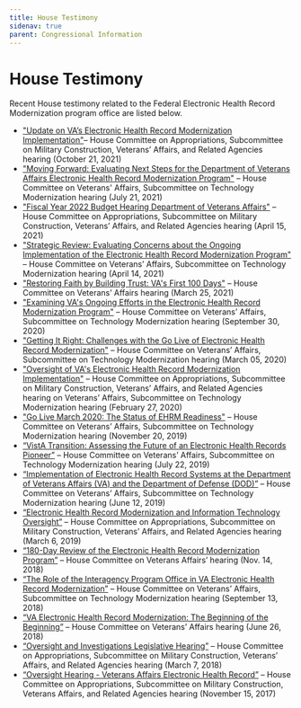 ```yaml
---
title: House Testimony
sidenav: true
parent: Congressional Information
---
```

# House Testimony

Recent House testimony related to the Federal Electronic Health Record Modernization program office are listed below. 

* ["Update on VA’s Electronic Health Record Modernization Implementation"](https://appropriations.house.gov/events/hearings/update-on-va-s-electronic-health-record-modernization-implementation)– House Committee on Appropriations, Subcommittee on Military Construction, Veterans’ Affairs, and Related Agencies hearing (October 21, 2021)
* ["Moving Forward: Evaluating Next Steps for the Department of Veterans Affairs Electronic Health Record Modernization Program"](https://veterans.house.gov/events/hearings/moving-forward-evaluating-next-steps-for-the-department-of-veterans-affairs-electronic-health-record-modernization-program) – House Committee on Veterans' Affairs, Subcommittee on Technology Modernization hearing (July 21, 2021)
* ["Fiscal Year 2022 Budget Hearing Department of Veterans Affairs"](https://appropriations.house.gov/events/hearings/fy-2022-budget-hearing-department-of-veterans-affairs) – House Committee on Appropriations, Subcommittee on Military Construction, Veterans’ Affairs, and Related Agencies hearing (April 15, 2021)
* ["Strategic Review: Evaluating Concerns about the Ongoing Implementation of the Electronic Health Record Modernization Program"](https://veterans.house.gov/events/hearings/strategic-review-evaluating-concerns-about-the-ongoing-implementation-of-the-electronic-health-record-modernization-program) – House Committee on Veterans’ Affairs, Subcommittee on Technology Modernization hearing (April 14, 2021)
* ["Restoring Faith by Building Trust: VA's First 100 Days"](https://veterans.house.gov/events/hearings/restoring-faith-by-building-trust-vas-first-100-days) – House Committee on Veterans’ Affairs hearing (March 25, 2021)
* ["Examining VA's Ongoing Efforts in the Electronic Health Record Modernization Program"](https://veterans.house.gov/events/hearings/examing-vas-ongoing-efforts-in-the-electronic-health-record-modernization-program) – House Committee on Veterans’ Affairs, Subcommittee on Technology Modernization hearing (September 30, 2020)
* ["Getting It Right: Challenges with the Go Live of Electronic Health Record Modernization"](https://veterans.house.gov/events/hearings/subcommittee-on-technology-modernization-oversight-hearing-getting-it-right-challenges-with-the-go-live-of-electronic-health-record-modernization) – House Committee on Veterans’ Affairs, Subcommittee on Technology Modernization hearing (March 05, 2020)
* ["Oversight of VA's Electronic Health Record Modernization Implementation"](https://appropriations.house.gov/events/hearings/oversight-of-va-s-electronic-health-record-modernization-implementation) – House Committee on Appropriations, Subcommittee on Military Construction, Veterans’ Affairs, and Related Agencies hearing on Veterans’ Affairs, Subcommittee on Technology Modernization hearing (February 27, 2020)
* ["Go Live March 2020: The Status of EHRM Readiness"](https://veterans.house.gov/events/hearings/subcommittee-on-technology-modernization-hearing-go-live-march-2020-the-status-of-ehrm-readiness-) – House Committee on Veterans’ Affairs, Subcommittee on Technology Modernization hearing (November 20, 2019)
* [“VistA Transition: Assessing the Future of an Electronic Health Records Pioneer”](https://veterans.house.gov/events/hearings/technology-modernization-subcommittee-hearing-vista-transition-assessing-the-future-of-an-electronic-health-records-pioneer) – House Committee on Veterans’ Affairs, Subcommittee on Technology Modernization hearing (July 22, 2019)
* [“Implementation of Electronic Health Record Systems at the Department of Veterans Affairs (VA) and the Department of Defense (DOD)”](https://www.youtube.com/watch?v=Bly1ksQYqkE) – House Committee on Veterans’ Affairs, Subcommittee on Technology Modernization hearing (June 12, 2019)
* [“Electronic Health Record Modernization and Information Technology Oversight”](https://appropriations.house.gov/legislation/hearings/electronic-health-record-modernization-and-information-technology-oversight) – House Committee on Appropriations, Subcommittee on Military Construction, Veterans’ Affairs, and Related Agencies hearing (March 6, 2019)
* [“180-Day Review of the Electronic Health Record Modernization Program”](https://www.youtube.com/watch?v=TVp5KcDPUqs) – House Committee on Veterans Affairs’ hearing (Nov. 14, 2018)
* [“The Role of the Interagency Program Office in VA Electronic Health Record Modernization”](https://www.youtube.com/watch?v=TVp5KcDPUqs) – House Committee on Veterans’ Affairs, Subcommittee on Technology Modernization hearing (September 13, 2018)
* [“VA Electronic Health Record Modernization: The Beginning of the Beginning”](https://www.youtube.com/watch?v=TVp5KcDPUqs) – House Committee on Veterans’ Affairs hearing (June 26, 2018)
* [“Oversight and Investigations Legislative Hearing”](https://www.youtube.com/watch?v=hQYhZVOxvVg) – House Committee on Appropriations, Subcommittee on Military Construction, Veterans’ Affairs, and Related Agencies hearing (March 7, 2018)
* [“Oversight Hearing - Veterans Affairs Electronic Health Record”](https://www.youtube.com/watch?v=286sASKNiRw) – House Committee on Appropriations, Subcommittee on Military Construction, Veterans Affairs, and Related Agencies hearing (November 15, 2017)